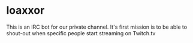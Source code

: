 # loaxxor

This is an IRC bot for our private channel.
It's first mission is to be able to shout-out when specific people start streaming on Twitch.tv
